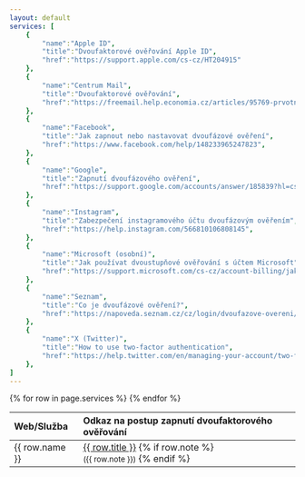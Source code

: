 ```yaml
---
layout: default
services: [
    {
        "name":"Apple ID",
        "title":"Dvoufaktorové ověřování Apple ID",
        "href":"https://support.apple.com/cs-cz/HT204915"
    },
    {
        "name":"Centrum Mail",
        "title":"Dvoufaktorové ověřování",
        "href":"https://freemail.help.economia.cz/articles/95769-prvotni-nastaveni-2fa",
    },
    {
        "name":"Facebook",
        "title":"Jak zapnout nebo nastavovat dvoufázové ověření",
        "href":"https://www.facebook.com/help/148233965247823",
    },
    {
        "name":"Google",
        "title":"Zapnutí dvoufázového ověření",
        "href":"https://support.google.com/accounts/answer/185839?hl=cs&co=GENIE.Platform%3DAndroid",
    },
    {
        "name":"Instagram",
        "title":"Zabezpečení instagramového účtu dvoufázovým ověřením",
        "href":"https://help.instagram.com/566810106808145",
    },
    {
        "name":"Microsoft (osobní)",
        "title":"Jak používat dvoustupňové ověřování s účtem Microsoft",
        "href":"https://support.microsoft.com/cs-cz/account-billing/jak-pou%C5%BE%C3%ADvat-dvoustup%C5%88ov%C3%A9-ov%C4%9B%C5%99ov%C3%A1n%C3%AD-s-%C3%BA%C4%8Dtem-microsoft-c7910146-672f-01e9-50a0-93b4585e7eb4",
    },
    {
        "name":"Seznam",
        "title":"Co je dvoufázové ověření?",
        "href":"https://napoveda.seznam.cz/cz/login/dvoufazove-overeni/",
    },
    {
        "name":"X (Twitter)",
        "title":"How to use two-factor authentication",
        "href":"https://help.twitter.com/en/managing-your-account/two-factor-authentication",
    },
]
---
```


<table>
  <thead>
    <tr>
      <th style="text-align: left">Web/Služba</th>
      <th style="text-align: left">Odkaz na postup zapnutí dvoufaktorového ověřování</th>
    </tr>
  </thead>
  <tbody>
  {% for row in page.services %}
    <tr>
      <td style="text-align: left">
        {{ row.name }}
      </td>
      <td style="text-align: left">
        <a href="{{ row.href }}" target="_blank">{{ row.title }}</a>
        {% if row.note %}
        <br/><small>({{ row.note }})</small>
        {% endif %}
      </td>
    </tr>
  {% endfor %}
  </tbody>
</table>